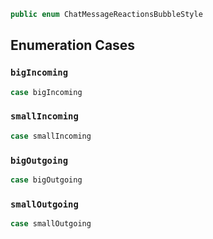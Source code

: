 
``` swift
public enum ChatMessageReactionsBubbleStyle 
```

## Enumeration Cases

### `bigIncoming`

``` swift
case bigIncoming
```

### `smallIncoming`

``` swift
case smallIncoming
```

### `bigOutgoing`

``` swift
case bigOutgoing
```

### `smallOutgoing`

``` swift
case smallOutgoing
```
